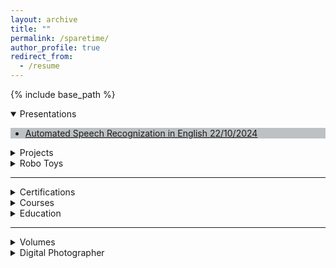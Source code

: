 ```yaml
---
layout: archive
title: ""
permalink: /sparetime/
author_profile: true
redirect_from:
  - /resume
---
```



{% include base_path %}


<details open>
  <summary>Presentations </summary>
   <div style = "background: #bdc1c4; width:auto">
  <ul>
  <li><a href ="../Documents/ASR-Presentation.pdf">Automated Speech Recognization in English 22/10/2024</a> </li>
  </ul>
  </div>
 
</details>

<details>
  <summary>Projects </summary>
 <div style = "background: #bdc1c4; width:auto">
{% include base_path %}

{% for post in site.aiprojects %}
  {% include archive-single.html %}
{% endfor %}
</div>
</details>

<!-- <details>
  <summary>Posters </summary>
   <div style = "background: #bdc1c4; width:auto">
  <ul>
  <li><a href =""></a> </li>
  </ul>
</div>
</details>
-->
<details>
  <summary>Robo Toys </summary>
    <div style = "background: #bdc1c4; width:auto">
{% include base_path %}

{% for post in site.robotoys %}
  {% include archive-single.html %}
{% endfor %}
</div>
</details> 

<hr>

<details>
  <summary>Certifications </summary>
   <div style = "background: #bdc1c4; width:auto">
  <ul>
  <li>[AWS] : AWS Cloud Practitioner </li>
  <li>[Microsoft] : Microsoft Certified: Azure Fundamentals </li>
  <li>[AWS] : AWS Certified Security – Specialty </li>
  <li>[sAFE] : Certified SAFe® 6 Agilist </li>
  <li> [Scrum Alliance] : Certified ScrumMaster</li>
  <li> [Linux] : Green Software for Practitioners</li>
  <li> [DevOps Institute] : Site Reliability Engineering (SRE) Foundation℠ Certification</li>
  </ul>
</div>
</details>
<details>
  <summary>Courses </summary>
   <div style = "background: #bdc1c4; width:auto">
  <ul>
  <li> [Udemy] : REST API Management, Monitoring & Analytics using Kong 3</li>
  <li> [Udemy] : Microservices Software Architecture: Patterns and Techniques</li>
  <li>[Linkedin Learning] : Design a Cloud Migration Strategy</li>
  <li> [Linkedin Learning] : Microservices: Security</li>
  <li> [Linkedin Learning] : Cloud Security Architecture for the Enterprise (2022)</li>
  <li> [Linkedin Learning] : Mentoring Others</li>
  <li> [Linkedin Learning] : Leadership Foundations (2013)</li>
  </ul>
</div>
</details>
 
<details>
  <summary>Education</summary>
   <div style = "background: #bdc1c4; width:auto">
  <ul>
  <li>[IIIT-H] : PG Certification Program in Artificial Intelligence and Machine Learning</li>
  <li>[Bits Pilani] : Masters in Software Engineering</li>
  </ul>
  </div>
</details>
<hr>
<details>
  <summary>Volumes</summary>
   <div style = "background: #bdc1c4; width:auto">
  <ul>
  <li><a href ="https://www.amazon.in/7-Roots-Alex-Heli/dp/B01MXKK3E9">Roots</a></li>
  <li><a href ="https://www.amazon.sg/Simply-Fly-Odyssey-Captain-Gopinath/dp/8172238428">Simply Fly: A Deccan Odyssey</a> </li>
  </ul>
  </div>
</details>
<details>
  <summary>Digital Photographer </summary>
   <div style = "background: #bdc1c4; width:auto">
  <!-- <img src="/images/aboutme/travel_profile.jpeg" alt="drawing" style="width:300px;height:300px;align=center" align="center"/> -->
  <p align="right"> 
         is more than a hobby for me; it is a way of expressing my artistic vision and creativity.
 My work on my website <a href ="http://www.vukclicks.com">VUKCLICKS</a>, where I invite others to join me on my photographic journey and discover the stories behind each image.

  <!-- <img src="/images/aboutme/DSC03937.jpg" style="width:300px;height:300px; border-radius: 15px;box-shadow: 0px 0px 5px 5px #000000;"> -->
<p align="center">
🇰🇭 🇮🇳 🇨🇦 🇭🇰 🇮🇩 🇯🇵 🇲🇾 🏴 🇰🇷 🇸🇬 🇹🇭 🇬🇧<br><br>

  <video width="360" height="340" autoplay controls style=" border-radius: 15px;box-shadow: 0px 0px 5px 5px #000000;">
  <source src="/images/aboutme/background.mp4" type="video/mp4">

</video>

</p>

I have been fortunate enough to travel to amazing places all over the world. From the majestic mountains of Japan to the vibrant streets of India, I have witnessed the beauty and diversity of our planet.
</p>     
</div>                     
</details>

[Github]: https://github.com/uday160386/
[LinkedIn]: https://www.linkedin.com/in/bkvudaykumar/
[Instagram]: https://www.instagram.com/vukclicks/
[VUKCLICKS]: http://www.vukclicks.com
[VUK-Travels]: https://www.vukclicks.com/public/pages/portfolio/travel/travel.html
